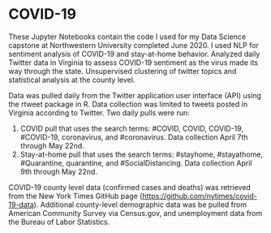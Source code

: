 # COVID-19

These Jupyter Notebooks contain the code I used for my Data Science capstone at Northwestern University completed June 2020. I used NLP for sentiment analysis of COVID-19 and stay-at-home behavior. Analyzed daily Twitter data in Virginia to assess COVID-19 sentiment as the virus made its way through the state. Unsupervised clustering of twitter topics and statistical analysis at the county level.

Data was pulled daily from the Twitter application user interface (API) using the rtweet package in R. Data collection was limited to tweets posted in Virginia according to Twitter. Two daily pulls were run:
1.	COVID pull that uses the search terms: #COVID, COVID, COVID-19, #COVID-19, coronavirus, and #coronavirus. Data collection April 7th through May 22nd.
2.	Stay-at-home pull that uses the search terms: #stayhome, #stayathome, #Quarantine, quarantine, and #SocialDistancing. Data collection April 9th through May 22nd.

COVID-19 county level data (confirmed cases and deaths) was retrieved from the New York Times GitHub page (https://github.com/nytimes/covid-19-data). Additional county-level demographic data was be pulled from American Community Survey via Census.gov, and unemployment data from the Bureau of Labor Statistics. 
